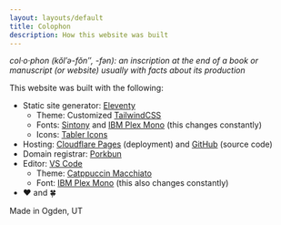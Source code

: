 ```yaml
---
layout: layouts/default
title: Colophon
description: How this website was built
---
```


_col·​o·​phon (kŏl′ə-fŏn″, -fən): an inscription at the end of a book or manuscript (or website) usually with facts about its production_

This website was built with the following:

- Static site generator: [Eleventy](https://www.11ty.dev)
  - Theme: Customized [TailwindCSS](https://www.tailwindcss.com)
  - Fonts: [Sintony](https://fonts.google.com/specimen/Sintony) and [IBM Plex Mono](https://fonts.google.com/specimen/IBM+Plex+Mono) (this changes constantly)
  - Icons: [Tabler Icons](https://tabler.io/icons)
- Hosting: [Cloudflare Pages](https://pages.cloudflare.com/) (deployment) and [GitHub](https://github.com/sphars/spencerharston.com) (source code)
- Domain registrar: [Porkbun](https://porkbun.com)
- Editor: [VS Code](https://code.visualstudio.com)
  - Theme: [Catppuccin Macchiato](https://marketplace.visualstudio.com/items?itemName=Catppuccin.catppuccin-vsc)
  - Font: [IBM Plex Mono](https://fonts.google.com/specimen/IBM+Plex+Mono) (this also changes constantly)
- ❤ and 🍀

Made in Ogden, UT
